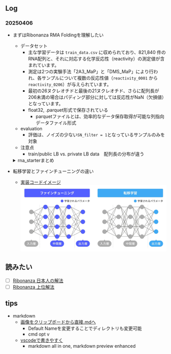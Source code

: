 ## Log
### 20250406
- まずはRibonanza RMA Foldingを理解したい
    - データセット
        - 主な学習データは `train_data.csv` に収められており、821,840 件のRNA配列と、それに対応する化学反応性（reactivity）の測定値が含まれています。
        - 測定は2つの実験手法「2A3_MaP」と「DMS_MaP」により行われ、各サンプルについて複数の反応性値（`reactivity_0001` から `reactivity_0206`）が与えられています。
        - 最初の26ヌクレオチドと最後の21ヌクレオチド、さらに配列長が206未満の場合はパディング部分に対しては反応性がNaN（欠損値）となっています。
        - float32, .parquet形式で保存されている
            - parquetファイルとは、効率的なデータ保存取得が可能な列指向データファイル形式
    - evaluation
        - 評価は、ノイズの少ない`SN_filter = 1`となっているサンプルのみを対象
    - 注意点
        - train/public LB vs. private LB data　配列長の分布が違う
    <details>
    <summary>rna_starterまとめ</summary>

    ### データ
    -  RNA_Datasetクラス
            - Datasetクラスとは
                - キーからデータサンプルへのマッピングを表現する抽象クラス
                - データ取得・連結・拡張など、データセットとしての基本的な機能を担う
                - `__getitem__`は実装必須
            - シーケンスの離散化(ACGUを0~3へ) する`seq_map`
            - `df['L']`にそれぞれのRNA配列長
            - などなど。
            - 保持してるデータ
                - RNAシーケンス配列長（L）
                - 各手法ごとの反応性値（reactivity）
                - 反応性誤差（react_err）
                - 信号対雑音比（sn）
            - `__getitem__`で行っていること
                - mask(True が実際の塩基、False がパディング)の作成
                - 各シーケンスを値に変換、最大長(Lmax=206)に合わせてパディング
        - LenMatchBatchSamplerクラス
        - 簡潔に：バッチサンプリング時に、同程度の長さのサンプルを同じバッチにまとめるために、BatchSamplerをラップしたもの
        - 主な処理
            - 配列長に基づいて、サンプルを異なる「バケット」に分類
            - サンプルの実際の長さ(maskのTrueの数)を16で割った数を利用して、**大体同じ長さのサンプルを同じバケットに**入れる
    ### モデル
   - RNAの化学反応性予測タスクでは、RNAの二次構造が反応性に大きく影響するため、長い依存関係（long dependencies）を捉えることが重要です。

        トランスフォーマーモデルは、自己注意機構（Self-Attention）を利用して系列全体の依存関係を効果的に捉えるため、RNAのような長い相関関係があるシーケンスに適しています。

        このノートブックでは、シンプルなSサイズのトランスフォーマーモデルを例示として示しています。
   - SinusoidalPosEmbクラス
     - 　役割：[位置エンコーディング](https://cvml-expertguide.net/terms/dl/seq2seq-translation/transformer/positional-encoding/)
       - シーケンス中の各要素が持つ位置情報を、連続値（sin, cos）を用いて埋め込み（エンコード）ます。これにより、モデルは単語や塩基の順序情報を認識できるようになります。
       - 単語埋め込みベクトル = (単語)分散表現
       - 位置情報を**入力に**加えて、モデルの一部のパラメータとする。sin/cosであれば固定パラメータだし、学習可能な場合もある。
       - [figわかりやすい](https://qiita.com/snsk871/items/93aba7ad74cace4abc62)
   - RNA_Model
     - 入力：RNA配列　出力：各位置の化学反応性
     - 構成要素：Embedding層 → 位置エンコーディング → Transformer Encoder → 出力層(nn.Linear)
     - Embedding
       - `__getitem__`にて、塩基→数値変換されたseqができてる。それを192次元ベクトルにembedding
       - nn.Embeddingは、数値インデックス→埋め込みベクトル　にする層
       - embeddingの利点：one-hotと違い、学習可能な意味を持ったベクトルとなる
     - Transformer Encoder
       - self attentionでシーケンス全体の相関関係（長い依存関係）を捉える
     - 出力層
       - Transformer Encoderの出力を線形層により次元削減し、最終的に2次元の出力（各位置について2つの値、ここでは2種類の化学反応性の予測値と推測される）を生成
     - forwardメソッドの流れ
       - マスクと長さの調整
       - 位置エンコーディング
       - Transformer Encoderの適用
         - `src_key_padding_mask`により、パディング部分を無視して処理
       - 最終出力
    ### Loss & Metric(評価指標)
    - Loss: モデルの出力とターゲットとなる反応性データとの間のL1 loss(MAE) ←
      - 詳細
      - `target['mask'][:,:pred.shape[1]]`で、予測テンソルと同じシーケンス長に合わせたマスクを取得→予測値`pred`から実際の値に対応する部分を抽出
      - `target['react'][target['mask']]`・`clip(0,1)`で値を制限→反応性の実データから有効な部分を抽出
    - メトリック：[このコンペが要求する](www.kaggle.com/competitions/stanford-ribonanza-rna-folding/overview/evaluation)メトリックに合わせて作成された、カスタムクラス
      - モデル評価時に、**全サンプルの誤差を一括して**計算。バッチごとの平均にしないことで、コンペの計測方法との整合性を保っている。
    ### Training
    - ポイント
      - DeviceDataLoader, FastAIのLearnerを使うことで、GPU利用や混合精度学習を自動化
    -  fastai
       - [初心者向け解説](https://qiita.com/lilacs/items/abac45188daf8277489a)
       - 転移学習も超簡単に書けちゃう
    ```python
    # 乱数シードの固定（再現性確保）
    seed_everything(SEED)

    # 出力先ディレクトリが存在しない場合は作成
    os.makedirs(OUT, exist_ok=True)

    # 事前に保存しておいた学習データ（Parquet形式）の読み込み
    df = pd.read_parquet(os.path.join(PATH,'train_data.parquet'))

    # fold数ループ（KFold CV）。Kaggleでは複数foldを一度に回すとメモリ不足(OOM)の可能性があるため、1つのみ実行
    for fold in [0]:

        # ============================
        # トレーニング用データセットの構築
        # ============================

        # 実際のトレーニングデータ（入力・出力含む）
        ds_train = RNA_Dataset(df, mode='train', fold=fold, nfolds=nfolds)

        # 長さマスクのみ取得（バッチを組む際の長さマッチングに使用）
        ds_train_len = RNA_Dataset(df, mode='train', fold=fold, nfolds=nfolds, mask_only=True)

        # ランダムにサンプルを抽出するサンプラー
        sampler_train = torch.utils.data.RandomSampler(ds_train_len)

        # シーケンス長が近いもの同士でバッチ化（効率化のため）
        len_sampler_train = LenMatchBatchSampler(sampler_train, batch_size=bs, drop_last=True)

        # トレーニング用DataLoaderをGPUデバイスに対応させたラッパー
        dl_train = DeviceDataLoader(
            torch.utils.data.DataLoader(ds_train, batch_sampler=len_sampler_train,
                                        num_workers=num_workers, persistent_workers=True),
            device
        )

        # ============================
        # 検証用データセットの構築
        # ============================

        ds_val = RNA_Dataset(df, mode='eval', fold=fold, nfolds=nfolds)
        ds_val_len = RNA_Dataset(df, mode='eval', fold=fold, nfolds=nfolds, mask_only=True)

        # 順番通りにサンプルを取り出すサンプラー（評価ではシャッフル不要）
        sampler_val = torch.utils.data.SequentialSampler(ds_val_len)

        # 検証用：長さマッチングバッチサンプラー（ドロップしない）
        len_sampler_val = LenMatchBatchSampler(sampler_val, batch_size=bs, drop_last=False)

        # 検証用DataLoader（GPU対応）
        dl_val = DeviceDataLoader(
            torch.utils.data.DataLoader(ds_val, batch_sampler=len_sampler_val,
                                        num_workers=num_workers),
            device
        )

        # Pythonのガベージコレクタを明示的に呼び出し、メモリを解放
        gc.collect()

        # ============================
        # モデル学習のセットアップ
        # ============================

        # FastAI 用の DataLoaders（トレーニング＋検証）を構築
        data = DataLoaders(dl_train, dl_val)

        # モデルのインスタンスを生成し、GPUに移動
        model = RNA_Model()
        model = model.to(device)

        # FastAI Learner のセットアップ（損失関数、コールバック、メトリクスを指定）
        learn = Learner(
            data,
            model,
            loss_func=loss,
            cbs=[GradientClip(3.0)],  # 勾配爆発を抑えるために勾配をクリップ
            metrics=[MAE()]
        ).to_fp16()  # 混合精度（fp16）学習を有効化（P100では効果薄だが、現代GPUでは高速化）

        # ============================
        # モデルの学習と保存
        # ============================

        # One Cycle Policy を使って32エポック学習
        learn.fit_one_cycle(
            32,
            lr_max=5e-4,   # 学習率の最大値
            wd=0.05,       # Weight Decay（正則化項）
            pct_start=0.02 # 最初の2%で急速に学習率を上げ、その後緩やかに下げる
        )

        # 学習済みモデルの重みを保存
        torch.save(learn.model.state_dict(), os.path.join(OUT, f'{fname}_{fold}.pth'))

        # メモリ解放
        gc.collect()
    ```
    </details>

- 転移学習とファインチューニングの違い
  - [実装コードイメージ](https://zenn.dev/acntechjp/articles/be5bc8fbccafe2)
    ![](figures/finetune_vs_transfer.png)


## 読みたい
- [ ] [Ribonanza 日本人の解法](https://qiita.com/SHIBA_TT/items/e6f4fc974d026fab0ebd)
- [ ] [Ribonanza 上位解法](https://zenn.dev/nishimoto/articles/14da0f491c7632)

## tips
- markdown
  - [画像をクリップボードから直接.mdへ](https://qiita.com/P-man_Brown/items/31a0f1cc8d108b2d88f6)
    - Default Nameを変更することでディレクトリも変更可能
    - cmd opt v
  - [vscodeで書きやすく](https://note.com/teaslife/n/ncbe26acef401)
    - markdown all in one, markdown preview enhanced
